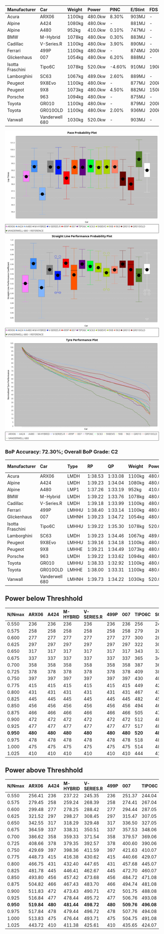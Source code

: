 | Manufacturer     | Car            | Weight | Power   | PINC    | E/Stint | FDS     |
|:-|:-|:-|:-|:-|:-|:-|
| Acura            | ARX06          | 1100kg | 480.0kw | 8.30%   | 903MJ   |    -    |
| Alpine           | A424           | 1080kg | 480.0kw |    -    | 881MJ   |    -    |
| Alpine           | A480           | 952kg  | 410.0kw | 0.10%   | 747MJ   |    -    |
| BMW              | M-Hybrid       | 1078kg | 480.0kw | 0.30%   | 883MJ   |    -    |
| Cadillac         | V-Series.R     | 1100kg | 480.0kw | 3.90%   | 890MJ   |    -    |
| Ferrari          | 499P           | 1100kg | 480.0kw |    -    | 874MJ   | 200kph  |
| Glickenhaus      | 007            | 1054kg | 480.0kw | 6.20%   | 888MJ   |    -    |
| Isotta Fraschini | Tipo6C         | 1078kg | 520.0kw | -4.60%  | 910MJ   | 190kph  |
| Lamborghini      | SC63           | 1067kg | 489.0kw | 2.60%   | 889MJ   |    -    |
| Peugeot          | 9X8Evo         | 1100kg | 480.0kw |    -    | 877MJ   | 200kph  |
| Peugeot          | 9X8            | 1073kg | 480.0kw | 4.50%   | 882MJ   | 150kph  |
| Porsche          | 963            | 1094kg | 480.0kw |    -    | 875MJ   |    -    |
| Toyota           | GR010          | 1100kg | 480.0kw |    -    | 879MJ   | 200kph  |
| Toyota           | GR010OLD       | 1100kg | 480.0kw | 2.00%   | 936MJ   | 200kph  |
| Vanwall          | Vanderwell 680 | 1030kg | 520.0kw |    -    | 903MJ   |    -    |

![PACECHART](./IMG/AUTO.png)
![STRAIGHTLINEPERFORMANCECHART](./IMG/AUTO_sp.png)
![TYREPERFORMANCECHART](./IMG/AUTO_tw.png)

### BoP Accuracy: 72.30%; Overall BoP Grade: C2
| Manufacturer     | Car            | Type  | RP      | QP      | Weight | Power¹  | Threshhold | PINC    | Power²   | E/Stint | AVG Vmax  | FDS     | RDLC | L/Stint | BOP-Grade | Model Accuracy | Model Points | Match% | SimDiff |
|:-|:-|:-|:-|:-|:-|:-|:-|:-|:-|:-|:-|:-|:-|:-|:-|:-|:-|:-|:-|
| Acura            | ARX06          | LMDH  | 1:38.53 | 1:33.08 | 1100kg | 480.0kw | 250.0kph   | 8.30%   | 519.80kw |  903MJ  | 304.04kph |    -    | 0.97 | 29      | -D1       | 100.00%        | 996          | 68.13% | +0.14   |
| Alpine           | A424           | LMDH  | 1:39.23 | 1:34.04 | 1080kg | 480.0kw | 250.0kph   |    -    | 480.00kw |  881MJ  | 308.49kph |    -    | 0.98 | 29      | +C1       | 100.00%        | 946          | 79.81% | #       |
| Alpine           | A480           | LMP1  | 1:37.26 | 1:33.19 |  952kg | 410.0kw | 250.0kph   | 0.10%   | 410.40kw |  747MJ  | 300.61kph |    -    | 0.98 | 27      | -Ω1       | 97.08%         | 1727         | 14.05% | #       |
| BMW              | M-Hybrid       | LMDH  | 1:39.22 | 1:33.76 | 1078kg | 480.0kw | 250.0kph   | 0.30%   | 481.40kw |  883MJ  | 306.68kph |    -    | 0.98 | 29      | ~A1       | 100.00%        | 1998         | 96.10% | #       |
| Cadillac         | V-Series.R     | LMDH  | 1:39.18 | 1:33.99 | 1100kg | 480.0kw | 250.0kph   | 3.90%   | 498.70kw |  890MJ  | 304.88kph |    -    | 0.97 | 29      | +C1       | 98.11%         | 3991         | 79.67% | #       |
| Ferrari          | 499P           | LMHHU | 1:38.40 | 1:33.14 | 1100kg | 480.0kw | 250.0kph   |    -    | 480.00kw |  874MJ  | 307.60kph | 200kph  | 0.99 | 29      | -C1       | 98.72%         | 4180         | 76.80% | #       |
| Glickenhaus      | 007            | LMHNH | 1:39.23 | 1:34.72 | 1054kg | 480.0kw | 250.0kph   | 6.20%   | 509.80kw |  888MJ  | 308.52kph |    -    | 0.95 | 29      | +C1       | 94.07%         | 2174         | 77.07% | #       |
| Isotta Fraschini | Tipo6C         | LMHHU | 1:39.22 | 1:35.30 | 1078kg | 520.0kw | 250.0kph   | -4.60%  | 496.10kw |  910MJ  | 311.09kph | 190kph  | 1.02 | 29      | +E1       | 97.73%         | 129          | 58.60% | #       |
| Lamborghini      | SC63           | LMDH  | 1:39.23 | 1:34.46 | 1067kg | 489.0kw | 250.0kph   | 2.60%   | 501.70kw |  889MJ  | 310.27kph |    -    | 1.02 | 29      | +B2       | 100.00%        | 784          | 83.43% | #       |
| Peugeot          | 9X8Evo         | LMHHU | 1:39.16 | 1:34.18 | 1100kg | 480.0kw | 250.0kph   |    -    | 480.00kw |  877MJ  | 306.14kph | 200kph  | 0.96 | 29      | +B2       | 100.00%        | 636          | 84.69% | #       |
| Peugeot          | 9X8            | LMHHE | 1:39.21 | 1:34.49 | 1073kg | 480.0kw | 250.0kph   | 4.50%   | 501.60kw |  882MJ  | 306.77kph | 150kph  | 0.99 | 29      | +B2       | 99.28%         | 4250         | 81.47% | #       |
| Porsche          | 963            | LMDH  | 1:39.22 | 1:33.62 | 1094kg | 480.0kw | 250.0kph   |    -    | 480.00kw |  875MJ  | 305.71kph |    -    | 0.97 | 29      | ~A1       | 99.91%         | 11713        | 97.06% | #       |
| Toyota           | GR010          | LMHHU | 1:38.33 | 1:32.92 | 1100kg | 480.0kw | 250.0kph   |    -    | 480.00kw |  879MJ  | 307.20kph | 200kph  | 0.99 | 29      | -C2       | 99.90%         | 3123         | 72.65% | #       |
| Toyota           | GR010OLD       | LMHHE | 1:38.00 | 1:33.31 | 1100kg | 480.0kw | 250.0kph   | 2.00%   | 489.60kw |  936MJ  | 306.25kph | 200kph  | 0.99 | 29      | -Ω1       | 100.00%        | 730          | 49.48% | #       |
| Vanwall          | Vanderwell 680 | LMHNH | 1:39.73 | 1:34.22 | 1030kg | 520.0kw | 0.0kph     |    -    | 520.00kw |  903MJ  | 311.64kph |    -    | 1.02 | 30      | +D1       | 95.99%         | 527          | 65.43% | #       |

## Power below Threshhold
| N/Nmax    | ARX06   | A424    | M-HYBRID | V-SERIES.R | 499P    | 007     | TIPO6C  | SC63    | 9X8EVO  | 9X8     | 963     | GR010   | GR010OLD | VANDERWELL 680 | ​     | RPM      | A480       |
|:-|:-|:-|:-|:-|:-|:-|:-|:-|:-|:-|:-|:-|:-|:-|:-|:-|:-|
|  0.550    |  236    |  236    |  236     |  236       |  236    |  236    |  256    |  241    |  236    |  236    |  236    |  236    |  236     |  256           |  ​    |   --     |  0.00      |
|  0.575    |  258    |  258    |  258     |  258       |  258    |  258    |  279    |  263    |  258    |  258    |  258    |  258    |  258     |  279           |  ​    |   --     |  0.00      |
|  0.600    |  277    |  277    |  277     |  277       |  277    |  277    |  300    |  282    |  277    |  277    |  277    |  277    |  277     |  300           |  ​    |   --     |  0.00      |
|  0.625    |  297    |  297    |  297     |  297       |  297    |  297    |  322    |  302    |  297    |  297    |  297    |  297    |  297     |  322           |  ​    |   --     |  0.00      |
|  0.650    |  317    |  317    |  317     |  317       |  317    |  317    |  343    |  323    |  317    |  317    |  317    |  317    |  317     |  343           |  ​    |   --     |  0.00      |
|  0.675    |  337    |  337    |  337     |  337       |  337    |  337    |  365    |  343    |  337    |  337    |  337    |  337    |  337     |  365           |  ​    |   --     |  0.00      |
|  0.700    |  358    |  358    |  358     |  358       |  358    |  358    |  387    |  364    |  358    |  358    |  358    |  358    |  358     |  387           |  ​    |   --     |  0.00      |
|  0.725    |  378    |  378    |  378     |  378       |  378    |  378    |  409    |  385    |  378    |  378    |  378    |  378    |  378     |  409           |  ​    |   --     |  0.00      |
|  0.750    |  397    |  397    |  397     |  397       |  397    |  397    |  430    |  404    |  397    |  397    |  397    |  397    |  397     |  430           |  ​    |   --     |  0.00      |
|  0.775    |  415    |  415    |  415     |  415       |  415    |  415    |  449    |  423    |  415    |  415    |  415    |  415    |  415     |  449           |  ​    |  5000    |  241.11    |
|  0.800    |  431    |  431    |  431     |  431       |  431    |  431    |  467    |  439    |  431    |  431    |  431    |  431    |  431     |  467           |  ​    |  5500    |  284.12    |
|  0.825    |  445    |  445    |  445     |  445       |  445    |  445    |  482    |  454    |  445    |  445    |  445    |  445    |  445     |  482           |  ​    |  6000    |  318.14    |
|  0.850    |  456    |  456    |  456     |  456       |  456    |  456    |  494    |  465    |  456    |  456    |  456    |  456    |  456     |  494           |  ​    |  6500    |  359.16    |
|  0.875    |  466    |  466    |  466     |  466       |  466    |  466    |  505    |  475    |  466    |  466    |  466    |  466    |  466     |  505           |  ​    |  7000    |  401.18    |
|  0.900    |  472    |  472    |  472     |  472       |  472    |  472    |  512    |  481    |  472    |  472    |  472    |  472    |  472     |  512           |  ​    |  7500    |  411.18    |
|  0.925    |  477    |  477    |  477     |  477       |  477    |  477    |  517    |  486    |  477    |  477    |  477    |  477    |  477     |  517           |  ​    |  8000    |  407.18    |
| **0.950** | **480** | **480** | **480**  | **480**    | **480** | **480** | **520** | **489** | **480** | **480** | **480** | **480** | **480**  | **520**        | **​** | **8500** | **410.18** |
|  0.975    |  478    |  478    |  478     |  478       |  478    |  478    |  518    |  487    |  478    |  478    |  478    |  478    |  478     |  518           |  ​    |  9000    |  205.09    |
|  1.000    |  475    |  475    |  475     |  475       |  475    |  475    |  514    |  484    |  475    |  475    |  475    |  475    |  475     |  514           |  ​    |   --     |  0.00      |
|  1.025    |  410    |  410    |  410     |  410       |  410    |  410    |  444    |  418    |  410    |  410    |  410    |  410    |  410     |  444           |  ​    |   --     |  0.00      |

## Power above Threshhold
| N/Nmax    | ARX06      | A424    | M-HYBRID   | V-SERIES.R | 499P    | 007        | TIPO6C     | SC63       | 9X8EVO  | 9X8        | 963     | GR010   | GR010OLD   | VANDERWELL 680 | ​     | RPM      | A480       |
|:-|:-|:-|:-|:-|:-|:-|:-|:-|:-|:-|:-|:-|:-|:-|:-|:-|:-|
|  0.550    |  256.41    |  236    |  237.22    |  245.35    |  236    |  251.37    |  244.04    |  247.35    |  236    |  247.30    |  236    |  236    |  241.30    |  256           |  ​    |   --     |  0.00      |
|  0.575    |  279.45    |  258    |  259.24    |  268.39    |  258    |  274.41    |  267.04    |  270.38    |  258    |  270.32    |  258    |  258    |  263.32    |  279           |  ​    |   --     |  0.00      |
|  0.600    |  299.48    |  277    |  278.25    |  288.42    |  277    |  294.44    |  287.05    |  290.41    |  277    |  290.35    |  277    |  277    |  282.35    |  300           |  ​    |   --     |  0.00      |
|  0.625    |  321.52    |  297    |  298.27    |  308.45    |  297    |  315.47    |  307.05    |  310.44    |  297    |  310.37    |  297    |  297    |  302.37    |  322           |  ​    |   --     |  0.00      |
|  0.650    |  342.55    |  317    |  318.29    |  329.48    |  317    |  336.50    |  327.05    |  331.47    |  317    |  331.40    |  317    |  317    |  323.40    |  343           |  ​    |   --     |  0.00      |
|  0.675    |  364.59    |  337    |  338.31    |  350.51    |  337    |  357.53    |  348.06    |  352.50    |  337    |  352.42    |  337    |  337    |  343.42    |  365           |  ​    |   --     |  0.00      |
|  0.700    |  386.62    |  358    |  359.33    |  371.54    |  358    |  379.57    |  369.06    |  373.53    |  358    |  373.45    |  358    |  358    |  364.45    |  387           |  ​    |   --     |  0.00      |
|  0.725    |  408.66    |  378    |  379.35    |  392.57    |  378    |  400.60    |  390.06    |  394.56    |  378    |  394.47    |  378    |  378    |  385.47    |  409           |  ​    |   --     |  0.00      |
|  0.750    |  429.69    |  397    |  398.36    |  411.59    |  397    |  421.63    |  410.07    |  414.59    |  397    |  414.50    |  397    |  397    |  404.50    |  430           |  ​    |   --     |  0.00      |
|  0.775    |  448.73    |  415    |  416.38    |  430.62    |  415    |  440.66    |  429.07    |  433.62    |  415    |  433.52    |  415    |  415    |  423.52    |  449           |  ​    |  5000    |  241.11    |
|  0.800    |  466.75    |  431    |  432.40    |  447.65    |  431    |  457.68    |  445.07    |  450.64    |  431    |  450.54    |  431    |  431    |  439.54    |  467           |  ​    |  5500    |  284.12    |
|  0.825    |  481.78    |  445    |  446.41    |  462.67    |  445    |  472.70    |  460.07    |  465.66    |  445    |  465.56    |  445    |  445    |  454.56    |  482           |  ​    |  6000    |  318.14    |
|  0.850    |  493.80    |  456    |  457.42    |  473.68    |  456    |  484.72    |  471.08    |  476.68    |  456    |  476.57    |  456    |  456    |  465.57    |  494           |  ​    |  6500    |  359.16    |
|  0.875    |  504.82    |  466    |  467.43    |  483.70    |  466    |  494.74    |  481.08    |  486.69    |  466    |  486.58    |  466    |  466    |  475.58    |  505           |  ​    |  7000    |  401.18    |
|  0.900    |  511.83    |  472    |  473.43    |  490.71    |  472    |  501.75    |  488.08    |  493.70    |  472    |  493.59    |  472    |  472    |  481.59    |  512           |  ​    |  7500    |  411.18    |
|  0.925    |  516.84    |  477    |  478.44    |  495.72    |  477    |  506.76    |  493.08    |  498.71    |  477    |  498.60    |  477    |  477    |  486.60    |  517           |  ​    |  8000    |  407.18    |
| **0.950** | **519.84** | **480** | **481.44** | **498.72** | **480** | **509.76** | **496.08** | **501.71** | **480** | **501.60** | **480** | **480** | **489.60** | **520**        | **​** | **8500** | **410.18** |
|  0.975    |  517.84    |  478    |  479.44    |  496.72    |  478    |  507.76    |  494.08    |  499.71    |  478    |  499.60    |  478    |  478    |  487.60    |  518           |  ​    |  9000    |  205.09    |
|  1.000    |  513.83    |  475    |  476.44    |  493.71    |  475    |  504.75    |  491.08    |  496.71    |  475    |  496.59    |  475    |  475    |  484.59    |  514           |  ​    |   --     |  0.00      |
|  1.025    |  443.72    |  410    |  411.38    |  425.61    |  410    |  435.65    |  424.07    |  428.61    |  410    |  428.51    |  410    |  410    |  418.51    |  444           |  ​    |   --     |  0.00      |
